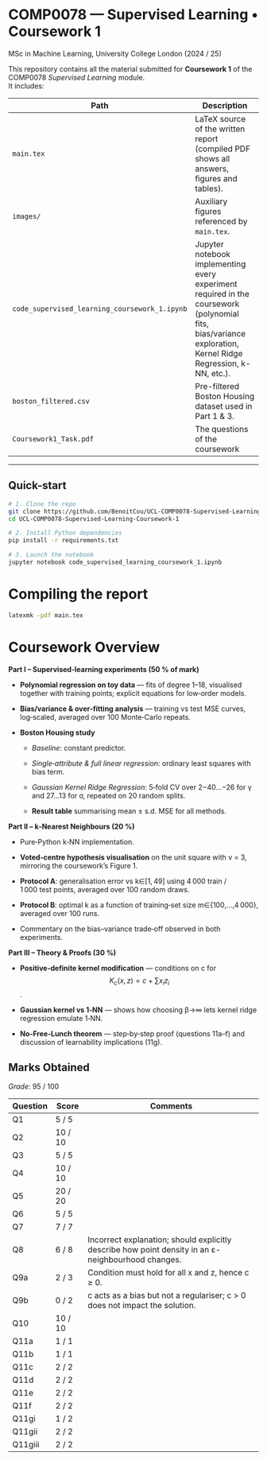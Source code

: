 # COMP0078 — Supervised Learning • Coursework 1  
MSc in Machine Learning, University College London (2024 / 25)

This repository contains all the material submitted for **Coursework 1** of the COMP0078 *Supervised Learning* module.  
It includes:

| Path | Description |
|------|-------------|
| `main.tex`          | LaTeX source of the written report (compiled PDF shows all answers, figures and tables). |
| `images/`           | Auxiliary figures referenced by `main.tex`. |
| `code_supervised_learning_coursework_1.ipynb` | Jupyter notebook implementing every experiment required in the coursework (polynomial fits, bias/variance exploration, Kernel Ridge Regression, k-NN, etc.). |
| `boston_filtered.csv` | Pre-filtered Boston Housing dataset used in Part 1 & 3. |
| `Coursework1_Task.pdf` | The questions of the coursework  |


---

## Quick-start

```bash
# 1. Clone the repo
git clone https://github.com/BenoitCou/UCL-COMP0078-Supervised-Learning-Coursework-1
cd UCL-COMP0078-Supervised-Learning-Coursework-1

# 2. Install Python dependencies
pip install -r requirements.txt

# 3. Launch the notebook
jupyter notebook code_supervised_learning_coursework_1.ipynb
```

# Compiling the report

```bash
latexmk -pdf main.tex            
```
# Coursework Overview

**Part I – Supervised‑learning experiments (50 % of mark)**

- **Polynomial regression on toy data** — fits of degree 1–18, visualised together with training points; explicit equations for low‑order models.

- **Bias/variance & over‑fitting analysis** — training vs test MSE curves, log‑scaled, averaged over 100 Monte‑Carlo repeats.

- **Boston Housing study**

  - *Baseline*: constant predictor.

  - *Single‑attribute & full linear regression*: ordinary least squares with bias term.

  - *Gaussian Kernel Ridge Regression*: 5‑fold CV over 2−40…−26 for γ and 27…13 for σ, repeated on 20 random splits.

  - **Result table** summarising mean ± s.d. MSE for all methods.

**Part II – k‑Nearest Neighbours (20 %)**

- Pure‑Python k‑NN implementation.

- **Voted‑centre hypothesis visualisation** on the unit square with v = 3, mirroring the coursework’s Figure 1.

- **Protocol A**: generalisation error vs k∈[1, 49] using 4 000 train / 1 000 test points, averaged over 100 random draws.

- **Protocol B**: optimal k as a function of training‑set size m∈{100,…,4 000}, averaged over 100 runs.

- Commentary on the bias–variance trade‑off observed in both experiments.

**Part III – Theory & Proofs (30 %)**

- **Positive‑definite kernel modification** — conditions on c for $$K_c(x,z) = c + \sum x_i z_i$$  .

- **Gaussian kernel vs 1‑NN** — shows how choosing β→∞ lets kernel ridge regression emulate 1‑NN.

- **No‑Free‑Lunch theorem** — step‑by‑step proof (questions 11a–f) and discussion of learnability implications (11g).


## Marks Obtained

*Grade*: 95 / 100

| Question | Score   | Comments                                                                                            |
| -------- | ------- | --------------------------------------------------------------------------------------------------- |
| Q1       | 5 / 5   |                                                                                                     |
| Q2       | 10 / 10 |                                                                                                     |
| Q3       | 5 / 5   |                                                                                                     |
| Q4       | 10 / 10 |                                                                                                     |
| Q5       | 20 / 20 |                                                                                                     |
| Q6       | 5 / 5   |                                                                                                     |
| Q7       | 7 / 7   |                                                                                                     |
| Q8       | 6 / 8   | Incorrect explanation; should explicitly describe how point density in an ε-neighbourhood changes.  |
| Q9a      | 2 / 3   | Condition must hold for all x and z, hence c ≥ 0.                                                   |
| Q9b      | 0 / 2   | c acts as a bias but not a regulariser; c > 0 does not impact the solution.                         |
| Q10      | 10 / 10 |                                                                                                     |
| Q11a     | 1 / 1   |                                                                                                     |
| Q11b     | 1 / 1   |                                                                                                     |
| Q11c     | 2 / 2   |                                                                                                     |
| Q11d     | 2 / 2   |                                                                                                     |
| Q11e     | 2 / 2   |                                                                                                     |
| Q11f     | 2 / 2   |                                                                                                     |
| Q11gi    | 1 / 2   |                                                                                                     |
| Q11gii   | 2 / 2   |                                                                                                     |
| Q11giii  | 2 / 2   |                                                                                                     |


